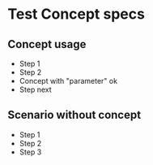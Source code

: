 # Test Concept specs

## Concept usage

* Step 1
* Step 2
* Concept with "parameter" ok
* Step next

## Scenario without concept

* Step 1
* Step 2
* Step 3

